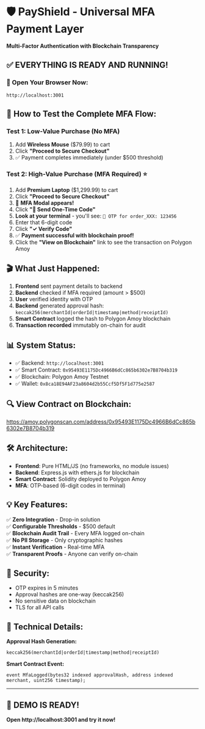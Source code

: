 # 🛡️ PayShield - Universal MFA Payment Layer

**Multi-Factor Authentication with Blockchain Transparency**

## ✅ EVERYTHING IS READY AND RUNNING!

### 🎯 Open Your Browser Now:

```
http://localhost:3001
```

## 🚀 How to Test the Complete MFA Flow:

### Test 1: **Low-Value Purchase (No MFA)**
1. Add **Wireless Mouse** ($79.99) to cart
2. Click **"Proceed to Secure Checkout"**
3. ✅ Payment completes immediately (under $500 threshold)

### Test 2: **High-Value Purchase (MFA Required)** ⭐
1. Add **Premium Laptop** ($1,299.99) to cart
2. Click **"Proceed to Secure Checkout"**
3. 🔐 **MFA Modal appears!**
4. Click **"📱 Send One-Time Code"**
5. **Look at your terminal** - you'll see: `📱 OTP for order_XXX: 123456`
6. Enter that 6-digit code
7. Click **"✓ Verify Code"**
8. ✅ **Payment successful with blockchain proof!**
9. Click the **"View on Blockchain"** link to see the transaction on Polygon Amoy

## 🎬 What Just Happened:

1. **Frontend** sent payment details to backend
2. **Backend** checked if MFA required (amount > $500)
3. **User** verified identity with OTP
4. **Backend** generated approval hash: `keccak256(merchantId|orderId|timestamp|method|receiptId)`
5. **Smart Contract** logged the hash to Polygon Amoy blockchain
6. **Transaction recorded** immutably on-chain for audit

## 📊 System Status:

- ✅ Backend: `http://localhost:3001`
- ✅ Smart Contract: `0x95493E1175Dc4966B6dCc865b6302e7B8704b319`
- ✅ Blockchain: Polygon Amoy Testnet
- ✅ Wallet: `0x8ca18E94AF23a8604d2b55Ccf5Df5F1d775e2587`

## 🔍 View Contract on Blockchain:

https://amoy.polygonscan.com/address/0x95493E1175Dc4966B6dCc865b6302e7B8704b319

## 🛠️ Architecture:

- **Frontend**: Pure HTML/JS (no frameworks, no module issues)
- **Backend**: Express.js with ethers.js for blockchain
- **Smart Contract**: Solidity deployed to Polygon Amoy
- **MFA**: OTP-based (6-digit codes in terminal)

## 💡 Key Features:

✅ **Zero Integration** - Drop-in solution  
✅ **Configurable Thresholds** - $500 default  
✅ **Blockchain Audit Trail** - Every MFA logged on-chain  
✅ **No PII Storage** - Only cryptographic hashes  
✅ **Instant Verification** - Real-time MFA  
✅ **Transparent Proofs** - Anyone can verify on-chain  

## 🔐 Security:

- OTP expires in 5 minutes
- Approval hashes are one-way (keccak256)
- No sensitive data on blockchain
- TLS for all API calls

## 📝 Technical Details:

**Approval Hash Generation:**
```
keccak256(merchantId|orderId|timestamp|method|receiptId)
```

**Smart Contract Event:**
```solidity
event MfaLogged(bytes32 indexed approvalHash, address indexed merchant, uint256 timestamp);
```

---

## 🎉 DEMO IS READY!

**Open http://localhost:3001 and try it now!**

